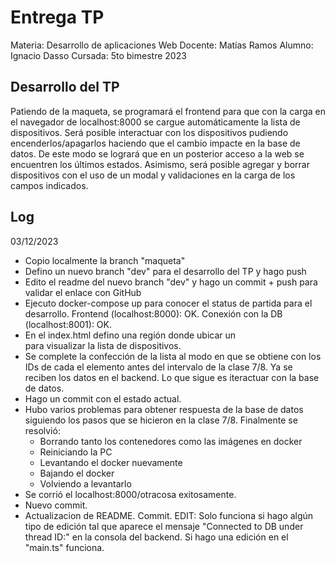 # Entrega TP

Materia: Desarrollo de aplicaciones Web
Docente: Matías Ramos
Alumno: Ignacio Dasso
Cursada: 5to bimestre 2023

## Desarrollo del TP
Patiendo de la maqueta, se programará el frontend para que con la carga en el navegador de localhost:8000 se cargue automáticamente la lista de dispositivos.
Será posible interactuar con los dispositivos pudiendo encenderlos/apagarlos haciendo que el cambio impacte en la base de datos. De este modo se logrará que en un posterior acceso a la web se encuentren los últimos estados.
Asimismo, será posible agregar y borrar dispositivos con el uso de un modal y validaciones en la carga de los campos indicados.

## Log

03/12/2023
- Copio localmente la branch "maqueta"
- Defino un nuevo branch "dev" para el desarrollo del TP y hago push
- Edito el readme del nuevo branch "dev" y hago un commit + push para validar el enlace con GitHub
- Ejecuto docker-compose up para conocer el status de partida para el desarrollo. Frontend (localhost:8000): OK. Conexión con la DB (localhost:8001): OK.
- En el index.html defino una región donde ubicar un <div> para visualizar la lista de dispositivos.
- Se complete la confección de la lista al modo en que se obtiene con los IDs de cada el elemento antes del intervalo de la clase 7/8. Ya se reciben los datos en el backend. Lo que sigue es iteractuar con la base de datos.
- Hago un commit con el estado actual.
- Hubo varios problemas para obtener respuesta de la base de datos siguiendo los pasos que se hicieron en la clase 7/8. Finalmente se resolvió:
    - Borrando tanto los contenedores como las imágenes en docker
    - Reiniciando la PC
    - Levantando el docker nuevamente
    - Bajando el docker
    - Volviendo a levantarlo
-  Se corrió el localhost:8000/otracosa exitosamente.
- Nuevo commit. 
- Actualizacion de README. Commit. EDIT: Solo funciona si hago algún tipo de edición tal que aparece el mensaje "Connected to DB under thread ID:" en la consola del backend. Si hago una edición en el "main.ts" funciona.